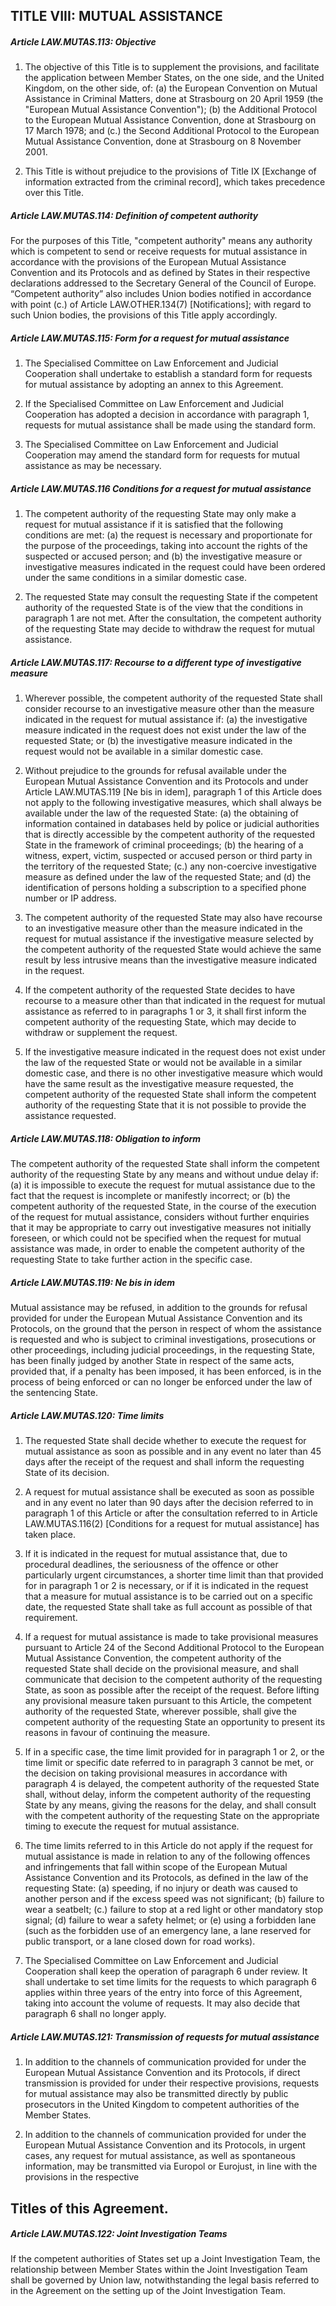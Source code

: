 ## TITLE VIII: MUTUAL ASSISTANCE

##### Article LAW.MUTAS.113: Objective
1. The objective of this Title is to supplement the provisions, and facilitate the application between Member States, on the one side, and the United Kingdom, on the other side, of:
    (a) the European Convention on Mutual Assistance in Criminal Matters, done at Strasbourg on 20 April 1959 (the "European Mutual Assistance Convention");
    (b) the Additional Protocol to the European Mutual Assistance Convention, done at Strasbourg on 17 March 1978; and
    (c.) the Second Additional Protocol to the European Mutual Assistance Convention, done at Strasbourg on 8 November 2001.

2. This Title is without prejudice to the provisions of Title IX [Exchange of information extracted from the criminal record], which takes precedence over this Title.

##### Article LAW.MUTAS.114: Definition of competent authority
For the purposes of this Title, "competent authority" means any authority which is competent to send or receive requests for mutual assistance in accordance with the provisions of the European Mutual Assistance Convention and its Protocols and as defined by States in their respective declarations addressed to the Secretary General of the Council of Europe. “Competent authority” also includes Union bodies notified in accordance with point (c.) of Article LAW.OTHER.134(7) [Notifications]; with regard to such Union bodies, the provisions of this Title apply accordingly.

##### Article LAW.MUTAS.115: Form for a request for mutual assistance
1. The Specialised Committee on Law Enforcement and Judicial Cooperation shall undertake to establish a standard form for requests for mutual assistance by adopting an annex to this Agreement.

2. If the Specialised Committee on Law Enforcement and Judicial Cooperation has adopted a decision in accordance with paragraph 1, requests for mutual assistance shall be made using the standard form.

3. The Specialised Committee on Law Enforcement and Judicial Cooperation may amend the standard form for requests for mutual assistance as may be necessary.

##### Article LAW.MUTAS.116 Conditions for a request for mutual assistance
1. The competent authority of the requesting State may only make a request for mutual assistance if it is satisfied that the following conditions are met:
    (a) the request is necessary and proportionate for the purpose of the proceedings, taking into account the rights of the suspected or accused person; and
    (b) the investigative measure or investigative measures indicated in the request could have been ordered under the same conditions in a similar domestic case.

2. The requested State may consult the requesting State if the competent authority of the requested State is of the view that the conditions in paragraph 1 are not met. After the consultation, the competent authority of the requesting State may decide to withdraw the request for mutual assistance.

##### Article LAW.MUTAS.117: Recourse to a different type of investigative measure
1. Wherever possible, the competent authority of the requested State shall consider recourse to an investigative measure other than the measure indicated in the request for mutual assistance if:
    (a) the investigative measure indicated in the request does not exist under the law of the requested State; or
    (b) the investigative measure indicated in the request would not be available in a similar domestic case.

2. Without prejudice to the grounds for refusal available under the European Mutual Assistance Convention and its Protocols and under Article LAW.MUTAS.119 [Ne bis in idem], paragraph 1 of this Article does not apply to the following investigative measures, which shall always be available under the law of the requested State:
    (a) the obtaining of information contained in databases held by police or judicial authorities that is directly accessible by the competent authority of the requested State in the framework of criminal proceedings;
    (b) the hearing of a witness, expert, victim, suspected or accused person or third party in the territory of the requested State;
    (c.) any non-coercive investigative measure as defined under the law of the requested State; and
    (d) the identification of persons holding a subscription to a specified phone number or IP address.

3. The competent authority of the requested State may also have recourse to an investigative measure other than the measure indicated in the request for mutual assistance if the investigative measure selected by the competent authority of the requested State would achieve the same result by less intrusive means than the investigative measure indicated in the request.

4. If the competent authority of the requested State decides to have recourse to a measure other than that indicated in the request for mutual assistance as referred to in paragraphs 1 or 3, it shall first inform the competent authority of the requesting State, which may decide to withdraw or supplement the request.

5. If the investigative measure indicated in the request does not exist under the law of the requested State or would not be available in a similar domestic case, and there is no other investigative measure which would have the same result as the investigative measure requested, the competent authority of the requested State shall inform the competent authority of the requesting State that it is not possible to provide the assistance requested.

##### Article LAW.MUTAS.118: Obligation to inform
The competent authority of the requested State shall inform the competent authority of the requesting State by any means and without undue delay if:
    (a) it is impossible to execute the request for mutual assistance due to the fact that the request is incomplete or manifestly incorrect; or
    (b) the competent authority of the requested State, in the course of the execution of the request for mutual assistance, considers without further enquiries that it may be appropriate to carry out investigative measures not initially foreseen, or which could not be specified when the request for mutual assistance was made, in order to enable the competent authority of the requesting State to take further action in the specific case.

##### Article LAW.MUTAS.119: Ne bis in idem
Mutual assistance may be refused, in addition to the grounds for refusal provided for under the European Mutual Assistance Convention and its Protocols, on the ground that the person in respect of whom the assistance is requested and who is subject to criminal investigations, prosecutions or other proceedings, including judicial proceedings, in the requesting State, has been finally judged by another State in respect of the same acts, provided that, if a penalty has been imposed, it has been enforced, is in the process of being enforced or can no longer be enforced under the law of the sentencing State.

##### Article LAW.MUTAS.120: Time limits
1. The requested State shall decide whether to execute the request for mutual assistance as soon as possible and in any event no later than 45 days after the receipt of the request and shall inform the requesting State of its decision.

2. A request for mutual assistance shall be executed as soon as possible and in any event no later than 90 days after the decision referred to in paragraph 1 of this Article or after the consultation referred to in Article LAW.MUTAS.116(2) [Conditions for a request for mutual assistance] has taken place.

3. If it is indicated in the request for mutual assistance that, due to procedural deadlines, the seriousness of the offence or other particularly urgent circumstances, a shorter time limit than that provided for in paragraph 1 or 2 is necessary, or if it is indicated in the request that a measure for mutual assistance is to be carried out on a specific date, the requested State shall take as full account as possible of that requirement.

4. If a request for mutual assistance is made to take provisional measures pursuant to Article 24 of the Second Additional Protocol to the European Mutual Assistance Convention, the competent authority of the requested State shall decide on the provisional measure, and shall communicate that decision to the competent authority of the requesting State, as soon as possible after the receipt of the request. Before lifting any provisional measure taken pursuant to this Article, the competent authority of the requested State, wherever possible, shall give the competent authority of the requesting State an opportunity to present its reasons in favour of continuing the measure.

5. If in a specific case, the time limit provided for in paragraph 1 or 2, or the time limit or specific date referred to in paragraph 3 cannot be met, or the decision on taking provisional measures in accordance with paragraph 4 is delayed, the competent authority of the requested State shall, without delay, inform the competent authority of the requesting State by any means, giving the reasons for the delay, and shall consult with the competent authority of the requesting State on the appropriate timing to execute the request for mutual assistance.

6. The time limits referred to in this Article do not apply if the request for mutual assistance is made in relation to any of the following offences and infringements that fall within scope of the European Mutual Assistance Convention and its Protocols, as defined in the law of the requesting State:
    (a) speeding, if no injury or death was caused to another person and if the excess speed was not significant;
    (b) failure to wear a seatbelt;
    (c.) failure to stop at a red light or other mandatory stop signal;
    (d) failure to wear a safety helmet; or
    (e) using a forbidden lane (such as the forbidden use of an emergency lane, a lane reserved for public transport, or a lane closed down for road works).

7. The Specialised Committee on Law Enforcement and Judicial Cooperation shall keep the operation of paragraph 6 under review. It shall undertake to set time limits for the requests to which paragraph 6 applies within three years of the entry into force of this Agreement, taking into account the volume of requests. It may also decide that paragraph 6 shall no longer apply.

##### Article LAW.MUTAS.121: Transmission of requests for mutual assistance
1. In addition to the channels of communication provided for under the European Mutual Assistance Convention and its Protocols, if direct transmission is provided for under their respective provisions, requests for mutual assistance may also be transmitted directly by public prosecutors in the United Kingdom to competent authorities of the Member States.

2. In addition to the channels of communication provided for under the European Mutual Assistance Convention and its Protocols, in urgent cases, any request for mutual assistance, as well as spontaneous information, may be transmitted via Europol or Eurojust, in line with the provisions in the respective 

## Titles of this Agreement.

##### Article LAW.MUTAS.122: Joint Investigation Teams
If the competent authorities of States set up a Joint Investigation Team, the relationship between Member States within the Joint Investigation Team shall be governed by Union law, notwithstanding the legal basis referred to in the Agreement on the setting up of the Joint Investigation Team.
